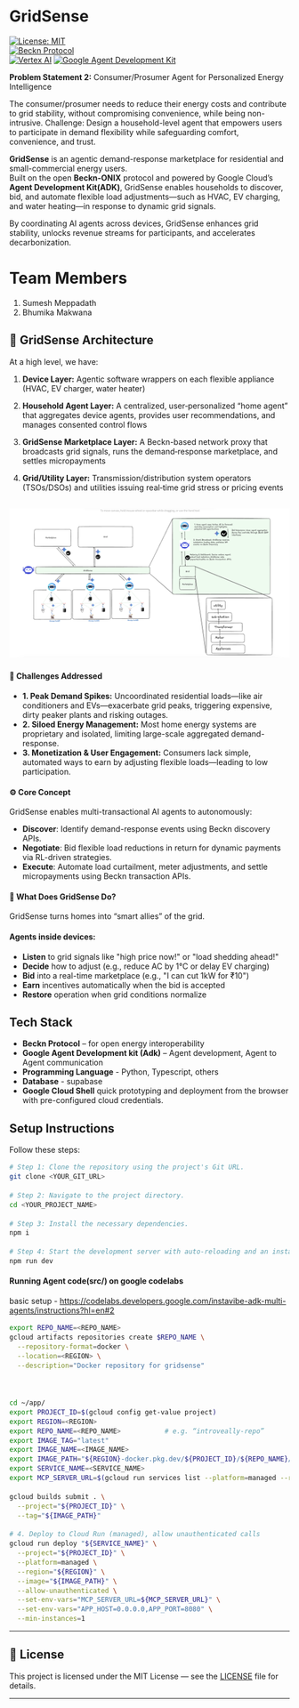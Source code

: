 # GridSense
[![License: MIT](https://img.shields.io/badge/License-MIT-blue.svg)](LICENSE)  
[![Beckn Protocol](https://img.shields.io/badge/Protocol-Beckn-lightgrey.svg)](https://www.becknprotocol.io/)  
[![Vertex AI](https://img.shields.io/badge/ML%20Platform-Vertex%20AI-green.svg)](https://cloud.google.com/vertex-ai)
[![Google Agent Development Kit](https://img.shields.io/badge/Google-Agent%20Development%20Kit-blue?logo=googlecloud)](https://google.github.io/adk-docs/)

**Problem Statement 2:** Consumer/Prosumer Agent for Personalized Energy Intelligence

The consumer/prosumer needs to reduce their energy costs and contribute to grid stability, without compromising convenience, while being non-intrusive.  Challenge: Design a household-level agent that empowers users to participate in demand flexibility while safeguarding comfort, convenience, and trust.

**GridSense** is an agentic demand-response marketplace for residential and small-commercial energy users.  
Built on the open **Beckn-ONIX** protocol and powered by Google Cloud’s **Agent Development Kit(ADK)**, GridSense enables households to discover, bid, and automate flexible load adjustments—such as HVAC, EV charging, and water heating—in response to dynamic grid signals.

By coordinating AI agents across devices, GridSense enhances grid stability, unlocks revenue streams for participants, and accelerates decarbonization.


# Team Members

1. Sumesh Meppadath
2. Bhumika Makwana

## 🧭 GridSense Architecture
At a high level, we have:
 
1. **Device Layer:** Agentic software wrappers on each flexible appliance (HVAC, EV charger, water heater)

2. **Household Agent Layer:** A centralized, user‑personalized “home agent” that aggregates device agents, provides user recommendations, and manages consented control flows

3. **GridSense Marketplace Layer:** A Beckn-based network proxy that broadcasts grid signals, runs the demand‑response marketplace, and settles micropayments

4. **Grid/Utility Layer:** Transmission/distribution system operators (TSOs/DSOs) and utilities issuing real‑time grid stress or pricing events

![GridSense Architecture](assets/architecture.png)
---

#### 🔧 Challenges Addressed
 - **1. Peak Demand Spikes:** Uncoordinated residential loads—like air conditioners and EVs—exacerbate grid peaks, triggering expensive, dirty peaker plants and risking outages.
 - **2. Siloed Energy Management:** Most home energy systems are proprietary and isolated, limiting large-scale aggregated demand-response.
 - **3. Monetization & User Engagement:** Consumers lack simple, automated ways to earn by adjusting flexible loads—leading to low participation.


#### ⚙️ Core Concept

GridSense enables multi-transactional AI agents to autonomously:
- **Discover**: Identify demand-response events using Beckn discovery APIs.
- **Negotiate**: Bid flexible load reductions in return for dynamic payments via RL-driven strategies.
- **Execute**: Automate load curtailment, meter adjustments, and settle micropayments using Beckn transaction APIs.

#### 🎯 What Does GridSense Do?
GridSense turns homes into “smart allies” of the grid.

#### Agents inside devices:
- **Listen** to grid signals like "high price now!" or "load shedding ahead!"
- **Decide** how to adjust (e.g., reduce AC by 1°C or delay EV charging)
- **Bid** into a real-time marketplace (e.g., "I can cut 1kW for ₹10")
- **Earn** incentives automatically when the bid is accepted
- **Restore** operation when grid conditions normalize


## Tech Stack

- **Beckn Protocol** – for open energy interoperability  
- **Google Agent Development kit (Adk)** – Agent development, Agent to Agent communication
- **Programming Language** - Python, Typescript, others
- **Database** - supabase
- **Google Cloud Shell** quick prototyping and deployment from the browser with pre-configured cloud credentials.

## Setup Instructions
Follow these steps:

```sh
# Step 1: Clone the repository using the project's Git URL.
git clone <YOUR_GIT_URL>

# Step 2: Navigate to the project directory.
cd <YOUR_PROJECT_NAME>

# Step 3: Install the necessary dependencies.
npm i

# Step 4: Start the development server with auto-reloading and an instant preview.
npm run dev
```
#### Running Agent code(src/) on google codelabs
basic setup - https://codelabs.developers.google.com/instavibe-adk-multi-agents/instructions?hl=en#2

```sh
export REPO_NAME=<REPO_NAME>
gcloud artifacts repositories create $REPO_NAME \
  --repository-format=docker \
  --location=<REGION> \
  --description="Docker repository for gridsense"



cd ~/app/
export PROJECT_ID=$(gcloud config get-value project)
export REGION=<REGION> 
export REPO_NAME=<REPO_NAME>           # e.g. “introveally-repo”
export IMAGE_TAG="latest"
export IMAGE_NAME=<IMAGE_NAME>
export IMAGE_PATH="${REGION}-docker.pkg.dev/${PROJECT_ID}/${REPO_NAME}/${IMAGE_NAME}:${IMAGE_TAG}"
export SERVICE_NAME=<SERVICE_NAME>
export MCP_SERVER_URL=$(gcloud run services list --platform=managed --region=us-central1 --format='value(URL)' | grep mcp-tool-server)/sse

gcloud builds submit . \
  --project="${PROJECT_ID}" \
  --tag="${IMAGE_PATH}"

# 4. Deploy to Cloud Run (managed), allow unauthenticated calls
gcloud run deploy "${SERVICE_NAME}" \
  --project="${PROJECT_ID}" \
  --platform=managed \
  --region="${REGION}" \
  --image="${IMAGE_PATH}" \
  --allow-unauthenticated \
  --set-env-vars="MCP_SERVER_URL=${MCP_SERVER_URL}" \
  --set-env-vars="APP_HOST=0.0.0.0,APP_PORT=8080" \
  --min-instances=1

```
---

## 📜 License

This project is licensed under the MIT License — see the [LICENSE](LICENSE) file for details.

---

